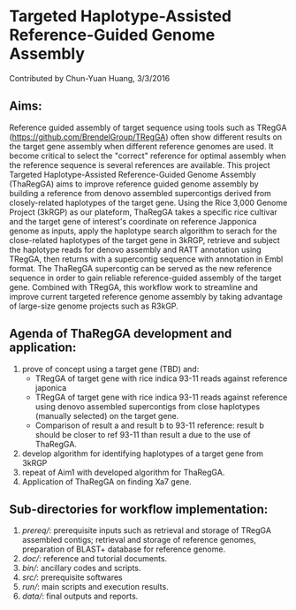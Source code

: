 # Targeted Haplotype-Assisted Reference-Guided Genome Assembly
Contributed by Chun-Yuan Huang, 3/3/2016

## Aims: 
Reference guided assembly of target sequence using tools such as TRegGA (https://github.com/BrendelGroup/TRegGA) often show different results on the target gene assembly when different reference genomes are used. It become critical to select the "correct" reference for optimal assembly when the reference sequence is several references are available. This project Targeted Haplotype-Assisted Reference-Guided Genome Assembly (ThaRegGA) aims to improve reference guided genome assembly by building a reference from denovo assembled supercontigs derived from closely-related haplotypes of the target gene. Using the Rice 3,000 Genome Project (3kRGP) as our plateform, ThaRegGA takes a specific rice cultivar and the target gene of interest's coordinate on reference Japponica genome as inputs, apply the haplotype search algorithm to serach for the close-related haplotypes of the target gene in 3kRGP, retrieve and subject the haplotype reads for denovo assembly and RATT annotation using TRegGA, then returns with a supercontig sequence with annotation in Embl format. The ThaRegGA supercontig can be served as the new reference sequence in order to gain reliable reference-guided assembly of the target gene. Combined with TRegGA, this workflow work to streamline and improve current targeted reference genome assembly by taking advantage of large-size genome projects such as R3kGP.  

## Agenda of ThaRegGA development and application:
1. prove of concept using a target gene (TBD) and:
    * TRegGA of target gene with rice indica 93-11 reads against reference japonica
    * TRegGA of target gene with rice indica 93-11 reads against reference using denovo assembled supercontigs from close haplotypes (manually selected) on the target gene.
    * Comparison of result a and result b to 93-11 reference: result b should be closer to ref 93-11 than result a due to the use of ThaRegGA.
2. develop algorithm for identifying haplotypes of a target gene from 3kRGP
3. repeat of Aim1 with developed algorithm for ThaRegGA.
4. Application of ThaRegGA on finding Xa7 gene.

## Sub-directories for workflow implementation:
1. *prereq/*: prerequisite inputs such as retrieval and storage of TRegGA assembled contigs; retrieval and storage of reference genomes, preparation of BLAST+ database for reference genome.
2. *doc/*: reference and tutorial documents.
3. *bin/*: ancillary codes and scripts.
4. *src/*: prerequisite softwares
5. *run/*: main scripts and execution results.
6. *data/*: final outputs and reports.
